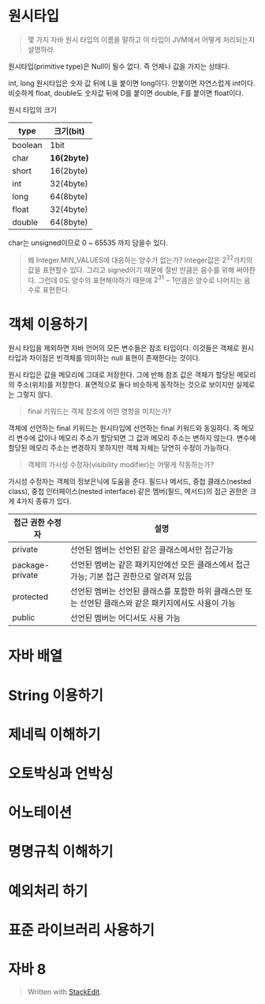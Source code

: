 # 원시타입

> 몇 가지 자바 원시 타입의 이름을 말하고 이 타입이  JVM에서 어떻게 처리되는지 설명하라.

원시타입(primitive type)은 Null이 될수 없다. 즉 언제나 값을 가지는 상태다. 

int, long 원시타입은 숫자 값 뒤에 L을 붙이면 long이다.  안붙이면 자연스럽게 int이다. 비슷하게 float, double도 숫자값 뒤에 D를 붙이면 double, F를 붙이면 float이다.

원시 타입의 크기

| type| 크기(bit)  |
|--|--|
|boolean | 1bit |
|char | **16(2byte)** |
|short | 16(2byte) |
|int | 32(4byte) |
|long | 64(8byte) |
|float | 32(4byte) |
|double | 64(8byte) |

char는 unsigned이므로 0 ~ 65535 까지 담을수 있다. 

> 왜 Integer.MIN_VALUES에 대응하는 양수가 없는가?
> Integer값은 $2^{32}$가지의 값을 표현할수 있다. 그리고 signed이기 때문에 절반 만큼은 음수를 위해 써야한다.  그런데 0도 양수의 표현해야하기 때문에 $2^{31}-1$만큼은 양수로 나머지는 음수로 표현한다.

# 객체 이용하기

원시 타입을 제외하면 자바 언어의 모든 변수들은 참조 타입이다. 이것들은 객체로 원시타입과 차이점은 빈객체를 의미하는 null 표현이 존재한다는 것이다.

원시 타입은 값을 메모리에 그대로 저장한다. 그에 반해 참조 값은 객체가 할당된 메모리의 주소(위치)를 저장한다. 표면적으로 둘다 비슷하게 동작하는 것으로 보이지만 실제로는 그렇지 않다. 

> final 키워드는 객체 참조에 어떤 영향을 미치는가?

객체에 선언하는 final 키워드는 원시타입에 선언하는 final 키워드와 동일하다. 즉 메모리 변수에 값이나 메모리 주소가 할당되면 그 값과 메모리 주소는 변하지 않는다. 변수에 할당된 메모리 주소는 변경하지 못하지만 객체 자체는 당연히 수정이 가능하다.

> 객체의 가시성 수정자(visibility modifier)는 어떻게 작동하는가? 

가시성 수정자는 객체의 정보은닉에 도움을 준다. 필드나 메서드, 중첩 클래스(nested class), 중첩 인터페이스(nested interface) 같은  멤버(필드, 메서드)의 접근 권한은 크게 4가지 종류가 있다. 

| 접근 권한 수정자 | 설명 |
|--|--|
|private| 선언된 멤버는 선언된 같은 클래스에서만 접근가능 |
|package-private| 선언된 멤버는 같은 패키지안에선 모든 클래스에서 접근가능; 기본 접근 권한으로 알려져 있음 |
|protected| 선언된 멤버는 선언된 클래스를 포함한 하위 클래스만 또는 선언된 클래스와 같은 패키지에서도 사용이 가능  |
|public| 선언된 멤버는 어디서도 사용 가능|



# 자바 배열

# String 이용하기

# 제네릭 이해하기

# 오토박싱과 언박싱

# 어노테이션

# 명명규칙 이해하기

# 예외처리 하기

# 표준 라이브러리 사용하기 

# 자바 8


> Written with [StackEdit](https://stackedit.io/).
<!--stackedit_data:
eyJoaXN0b3J5IjpbLTExMTY2MTc1NDQsLTEzMTg1NTk1NDYsOD
ExMTk2NDA4LC0xNjUxOTQxODExLC01NDg0NTU3MDEsLTEwMzYw
NTE4NzIsLTE1MTQ3MzY3NDksLTE0NDU3NTgwOTYsMjEzNjU0ND
I1OSw1Mjk5Nzg3MCw0MDM1MjQwMDAsODMyODQ3Njc5LDIxMzY3
NTg0MDldfQ==
-->